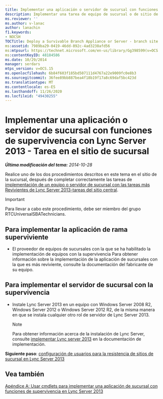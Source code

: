 ```yaml
---
title: Implementar una aplicación o servidor de sucursal con funciones de supervivencia - Tarea en el sitio de sucursal
description: Implementar una tarea de equipo de sucursal o de sitio de rama de servidor.
ms.reviewer: ''
ms.author: v-lanac
author: lanachin
f1.keywords:
- NOCSH
TOCTitle: Deploy a Survivable Branch Appliance or Server - branch site task
ms:assetid: 7989ba29-0419-46dd-892c-4ad3238afd56
ms:mtpsurl: https://technet.microsoft.com/en-us/library/Gg398599(v=OCS.15)
ms:contentKeyID: 48184586
ms.date: 10/29/2014
manager: serdars
mtps_version: v=OCS.15
ms.openlocfilehash: 6b84f603f185bd507111d4767a22e9009fc0e8b3
ms.sourcegitcommit: 36fee89bb887bea4f18b19f17a8c69daf5bc423d
ms.translationtype: MT
ms.contentlocale: es-ES
ms.lasthandoff: 11/26/2020
ms.locfileid: "49430255"
---
```

# <a name="deploy-a-survivable-branch-appliance-or-server-with-lync-server-2013---branch-site-task"></a>Implementar una aplicación o servidor de sucursal con funciones de supervivencia con Lync Server 2013 - Tarea en el sitio de sucursal

<div data-xmlns="http://www.w3.org/1999/xhtml">

<div class="topic" data-xmlns="http://www.w3.org/1999/xhtml" data-msxsl="urn:schemas-microsoft-com:xslt" data-cs="https://msdn.microsoft.com/">

<div data-asp="https://msdn2.microsoft.com/asp">



</div>

<div id="mainSection">

<div id="mainBody">

<span> </span>

_**Última modificación del tema:** 2014-10-28_

Realice uno de los dos procedimientos descritos en este tema en el sitio de la sucursal, después de completar correctamente las tareas de [implementación de un equipo o servidor de sucursal con las tareas más Revivientes de Lync Server 2013-tareas del sitio central](lync-server-2013-deploying-a-survivable-branch-appliance-or-server-central-site-tasks.md).

<div>


> [!IMPORTANT]
> Para llevar a cabo este procedimiento, debe ser miembro del grupo RTCUniversalSBATechnicians.



</div>

<div>

## <a name="to-deploy-the-survivable-branch-appliance"></a>Para implementar la aplicación de rama superviviente

  - El proveedor de equipos de sucursales con la que se ha habilitado la implementación de equipos con la supervivencia Para obtener información sobre la implementación de la aplicación de sucursales con la que es más reviviente, consulte la documentación del fabricante de su equipo.

</div>

<div>

## <a name="to-deploy-the-survivable-branch-server"></a>Para implementar el servidor de sucursal con la supervivencia

  - Instale Lync Server 2013 en un equipo con Windows Server 2008 R2, Windows Server 2012 o Windows Server 2012 R2, de la misma manera en que se instala cualquier otro rol de servidor de Lync Server 2013.
    
    <div>
    

    > [!NOTE]
    > Para obtener información acerca de la instalación de Lync Server, consulte <A href="lync-server-2013-deploying-lync-server.md">implementar Lync server 2013</A> en la documentación de implementación.

    
    </div>

**Siguiente paso**: [configuración de usuarios para la resistencia de sitios de sucursal en Lync Server 2013](lync-server-2013-configuring-users-for-branch-site-resiliency.md)

</div>

<div>

## <a name="see-also"></a>Vea también


[Apéndice A: Usar cmdlets para implementar una aplicación de sucursal con funciones de supervivencia en Lync Server 2013](lync-server-2013-appendix-a-using-cmdlets-to-deploy-a-survivable-branch-appliance.md)  
  

</div>

</div>

<span> </span>

</div>

</div>

</div>

